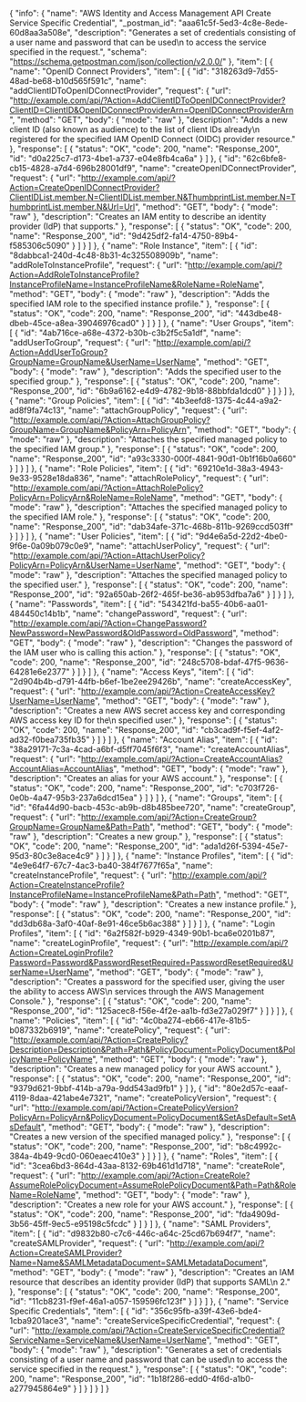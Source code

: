 {
  "info": {
    "name": "AWS Identity and Access Management API Create Service Specific Credential",
    "_postman_id": "aaa61c5f-5ed3-4c8e-8ede-60d8aa3a508e",
    "description": "Generates a set of credentials consisting of a user name and password that can be used\n      to access the service specified in the request.",
    "schema": "https://schema.getpostman.com/json/collection/v2.0.0/"
  },
  "item": [
    {
      "name": "OpenID Connect Providers",
      "item": [
        {
          "id": "318263d9-7d55-48ad-be68-b10d565f591c",
          "name": "addClientIDToOpenIDConnectProvider",
          "request": {
            "url": "http://example.com/api/?Action=AddClientIDToOpenIDConnectProvider?ClientID=ClientID&OpenIDConnectProviderArn=OpenIDConnectProviderArn",
            "method": "GET",
            "body": {
              "mode": "raw"
            },
            "description": "Adds a new client ID (also known as audience) to the list of client IDs already\n      registered for the specified IAM OpenID Connect (OIDC) provider resource."
          },
          "response": [
            {
              "status": "OK",
              "code": 200,
              "name": "Response_200",
              "id": "d0a225c7-d173-4be1-a737-e04e8fb4ca6a"
            }
          ]
        },
        {
          "id": "62c6bfe8-cb15-4828-a7d4-696b28001df9",
          "name": "createOpenIDConnectProvider",
          "request": {
            "url": "http://example.com/api/?Action=CreateOpenIDConnectProvider?ClientIDList.member.N=ClientIDList.member.N&ThumbprintList.member.N=ThumbprintList.member.N&Url=Url",
            "method": "GET",
            "body": {
              "mode": "raw"
            },
            "description": "Creates an IAM entity to describe an identity provider (IdP) that supports."
          },
          "response": [
            {
              "status": "OK",
              "code": 200,
              "name": "Response_200",
              "id": "9d425df2-fa14-4750-89b4-f585306c5090"
            }
          ]
        }
      ]
    },
    {
      "name": "Role Instance",
      "item": [
        {
          "id": "8dabbca1-240d-4c48-8b31-4c325508909b",
          "name": "addRoleToInstanceProfile",
          "request": {
            "url": "http://example.com/api/?Action=AddRoleToInstanceProfile?InstanceProfileName=InstanceProfileName&RoleName=RoleName",
            "method": "GET",
            "body": {
              "mode": "raw"
            },
            "description": "Adds the specified IAM role to the specified instance profile."
          },
          "response": [
            {
              "status": "OK",
              "code": 200,
              "name": "Response_200",
              "id": "443dbe48-dbeb-45ce-a8ea-39046976cad0"
            }
          ]
        }
      ]
    },
    {
      "name": "User Groups",
      "item": [
        {
          "id": "4ab716ce-a68e-4372-b30b-c3b2f5c5a1df",
          "name": "addUserToGroup",
          "request": {
            "url": "http://example.com/api/?Action=AddUserToGroup?GroupName=GroupName&UserName=UserName",
            "method": "GET",
            "body": {
              "mode": "raw"
            },
            "description": "Adds the specified user to the specified group."
          },
          "response": [
            {
              "status": "OK",
              "code": 200,
              "name": "Response_200",
              "id": "6b9a6162-e4d9-4782-9b18-88bbfda1dcd0"
            }
          ]
        }
      ]
    },
    {
      "name": "Group Policies",
      "item": [
        {
          "id": "4b3eefd8-1375-4c44-a9a2-ad8f9fa74c13",
          "name": "attachGroupPolicy",
          "request": {
            "url": "http://example.com/api/?Action=AttachGroupPolicy?GroupName=GroupName&PolicyArn=PolicyArn",
            "method": "GET",
            "body": {
              "mode": "raw"
            },
            "description": "Attaches the specified managed policy to the specified IAM group."
          },
          "response": [
            {
              "status": "OK",
              "code": 200,
              "name": "Response_200",
              "id": "a93c3330-000f-4841-90d1-0b1f16b0a660"
            }
          ]
        }
      ]
    },
    {
      "name": "Role Policies",
      "item": [
        {
          "id": "69210e1d-38a3-4943-9e33-9528e18da836",
          "name": "attachRolePolicy",
          "request": {
            "url": "http://example.com/api/?Action=AttachRolePolicy?PolicyArn=PolicyArn&RoleName=RoleName",
            "method": "GET",
            "body": {
              "mode": "raw"
            },
            "description": "Attaches the specified managed policy to the specified IAM role."
          },
          "response": [
            {
              "status": "OK",
              "code": 200,
              "name": "Response_200",
              "id": "dab34afe-371c-468b-811b-9269ccd503ff"
            }
          ]
        }
      ]
    },
    {
      "name": "User Policies",
      "item": [
        {
          "id": "9d4e6a5d-22d2-4be0-9f6e-0a09b079c0e9",
          "name": "attachUserPolicy",
          "request": {
            "url": "http://example.com/api/?Action=AttachUserPolicy?PolicyArn=PolicyArn&UserName=UserName",
            "method": "GET",
            "body": {
              "mode": "raw"
            },
            "description": "Attaches the specified managed policy to the specified user."
          },
          "response": [
            {
              "status": "OK",
              "code": 200,
              "name": "Response_200",
              "id": "92a650ab-26f2-465f-be36-ab953dfba7a6"
            }
          ]
        }
      ]
    },
    {
      "name": "Passwords",
      "item": [
        {
          "id": "543421fd-ba55-40b6-aa01-484450c14b1b",
          "name": "changePassword",
          "request": {
            "url": "http://example.com/api/?Action=ChangePassword?NewPassword=NewPassword&OldPassword=OldPassword",
            "method": "GET",
            "body": {
              "mode": "raw"
            },
            "description": "Changes the password of the IAM user who is calling this action."
          },
          "response": [
            {
              "status": "OK",
              "code": 200,
              "name": "Response_200",
              "id": "248c5708-bdaf-47f5-9636-64281e6e2377"
            }
          ]
        }
      ]
    },
    {
      "name": "Access Keys",
      "item": [
        {
          "id": "2d904b4b-d791-44fb-b6ef-1be2ee29426b",
          "name": "createAccessKey",
          "request": {
            "url": "http://example.com/api/?Action=CreateAccessKey?UserName=UserName",
            "method": "GET",
            "body": {
              "mode": "raw"
            },
            "description": "Creates a new AWS secret access key and corresponding AWS access key ID for the\n      specified user."
          },
          "response": [
            {
              "status": "OK",
              "code": 200,
              "name": "Response_200",
              "id": "cb3cad9f-f5ef-4af2-ad32-f0bea735fb35"
            }
          ]
        }
      ]
    },
    {
      "name": "Account Alias",
      "item": [
        {
          "id": "38a29171-7c3a-4cad-a6bf-d5ff7045f6f3",
          "name": "createAccountAlias",
          "request": {
            "url": "http://example.com/api/?Action=CreateAccountAlias?AccountAlias=AccountAlias",
            "method": "GET",
            "body": {
              "mode": "raw"
            },
            "description": "Creates an alias for your AWS account."
          },
          "response": [
            {
              "status": "OK",
              "code": 200,
              "name": "Response_200",
              "id": "c703f726-0e0b-4a47-95b3-237a6dcd15ea"
            }
          ]
        }
      ]
    },
    {
      "name": "Groups",
      "item": [
        {
          "id": "6fa44d90-bacb-453c-ab9b-d8b485bee720",
          "name": "createGroup",
          "request": {
            "url": "http://example.com/api/?Action=CreateGroup?GroupName=GroupName&Path=Path",
            "method": "GET",
            "body": {
              "mode": "raw"
            },
            "description": "Creates a new group."
          },
          "response": [
            {
              "status": "OK",
              "code": 200,
              "name": "Response_200",
              "id": "ada1d26f-5394-45e7-95d3-80c3e8ace4c9"
            }
          ]
        }
      ]
    },
    {
      "name": "Instance Profiles",
      "item": [
        {
          "id": "4e9e64f7-67c7-4ac3-ba40-384f7677f65a",
          "name": "createInstanceProfile",
          "request": {
            "url": "http://example.com/api/?Action=CreateInstanceProfile?InstanceProfileName=InstanceProfileName&Path=Path",
            "method": "GET",
            "body": {
              "mode": "raw"
            },
            "description": "Creates a new instance profile."
          },
          "response": [
            {
              "status": "OK",
              "code": 200,
              "name": "Response_200",
              "id": "dd3db68a-3af0-40af-8e91-46ce5b6ac388"
            }
          ]
        }
      ]
    },
    {
      "name": "Login Profiles",
      "item": [
        {
          "id": "6a2f582f-b929-4349-90b1-bca6e0201b87",
          "name": "createLoginProfile",
          "request": {
            "url": "http://example.com/api/?Action=CreateLoginProfile?Password=Password&PasswordResetRequired=PasswordResetRequired&UserName=UserName",
            "method": "GET",
            "body": {
              "mode": "raw"
            },
            "description": "Creates a password for the specified user, giving the user the ability to access AWS\n      services through the AWS Management Console."
          },
          "response": [
            {
              "status": "OK",
              "code": 200,
              "name": "Response_200",
              "id": "125acec8-f56e-4f2e-aa1b-fd3e27a029f7"
            }
          ]
        }
      ]
    },
    {
      "name": "Policies",
      "item": [
        {
          "id": "4c0ba274-eb66-417e-81b5-b087332b6919",
          "name": "createPolicy",
          "request": {
            "url": "http://example.com/api/?Action=CreatePolicy?Description=Description&Path=Path&PolicyDocument=PolicyDocument&PolicyName=PolicyName",
            "method": "GET",
            "body": {
              "mode": "raw"
            },
            "description": "Creates a new managed policy for your AWS account."
          },
          "response": [
            {
              "status": "OK",
              "code": 200,
              "name": "Response_200",
              "id": "9379d621-9bbf-414b-a79a-9dd543ad9fb1"
            }
          ]
        },
        {
          "id": "80e2d57c-eaaf-4119-8daa-421abe4e7321",
          "name": "createPolicyVersion",
          "request": {
            "url": "http://example.com/api/?Action=CreatePolicyVersion?PolicyArn=PolicyArn&PolicyDocument=PolicyDocument&SetAsDefault=SetAsDefault",
            "method": "GET",
            "body": {
              "mode": "raw"
            },
            "description": "Creates a new version of the specified managed policy."
          },
          "response": [
            {
              "status": "OK",
              "code": 200,
              "name": "Response_200",
              "id": "b8c4992c-384a-4b49-9cd0-060eaec410e3"
            }
          ]
        }
      ]
    },
    {
      "name": "Roles",
      "item": [
        {
          "id": "3cea6bd3-864d-43aa-8132-69b461d1d718",
          "name": "createRole",
          "request": {
            "url": "http://example.com/api/?Action=CreateRole?AssumeRolePolicyDocument=AssumeRolePolicyDocument&Path=Path&RoleName=RoleName",
            "method": "GET",
            "body": {
              "mode": "raw"
            },
            "description": "Creates a new role for your AWS account."
          },
          "response": [
            {
              "status": "OK",
              "code": 200,
              "name": "Response_200",
              "id": "fda4909d-3b56-45ff-9ec5-e95198c5fcdc"
            }
          ]
        }
      ]
    },
    {
      "name": "SAML Providers",
      "item": [
        {
          "id": "d9832b80-c7c6-446c-a64c-25cd67b694f7",
          "name": "createSAMLProvider",
          "request": {
            "url": "http://example.com/api/?Action=CreateSAMLProvider?Name=Name&SAMLMetadataDocument=SAMLMetadataDocument",
            "method": "GET",
            "body": {
              "mode": "raw"
            },
            "description": "Creates an IAM resource that describes an identity provider (IdP) that supports SAML\n      2."
          },
          "response": [
            {
              "status": "OK",
              "code": 200,
              "name": "Response_200",
              "id": "11cb8231-f9ef-46a1-a057-159596fc123f"
            }
          ]
        }
      ]
    },
    {
      "name": "Service Specific Credentials",
      "item": [
        {
          "id": "356c95fb-a39f-43e6-bde4-1cba9201ace3",
          "name": "createServiceSpecificCredential",
          "request": {
            "url": "http://example.com/api/?Action=CreateServiceSpecificCredential?ServiceName=ServiceName&UserName=UserName",
            "method": "GET",
            "body": {
              "mode": "raw"
            },
            "description": "Generates a set of credentials consisting of a user name and password that can be used\n      to access the service specified in the request."
          },
          "response": [
            {
              "status": "OK",
              "code": 200,
              "name": "Response_200",
              "id": "1b18f286-edd0-4f6d-a1b0-a277945864e9"
            }
          ]
        }
      ]
    }
  ]
}